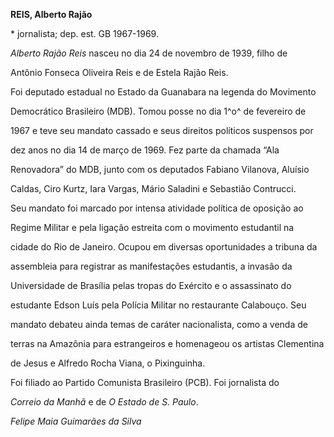 **REIS, Alberto Rajão**



\* jornalista; dep. est. GB 1967-1969.



*Alberto Rajão Reis* nasceu no dia 24 de novembro de 1939, filho de

Antônio Fonseca Oliveira Reis e de Estela Rajão Reis.



Foi deputado estadual no Estado da Guanabara na legenda do Movimento

Democrático Brasileiro (MDB). Tomou posse no dia 1^o^ de fevereiro de

1967 e teve seu mandato cassado e seus direitos políticos suspensos por

dez anos no dia 14 de março de 1969. Fez parte da chamada “Ala

Renovadora” do MDB, junto com os deputados Fabiano Vilanova, Aluísio

Caldas, Ciro Kurtz, Iara Vargas, Mário Saladini e Sebastião Contrucci.

Seu mandato foi marcado por intensa atividade política de oposição ao

Regime Militar e pela ligação estreita com o movimento estudantil na

cidade do Rio de Janeiro. Ocupou em diversas oportunidades a tribuna da

assembleia para registrar as manifestações estudantis, a invasão da

Universidade de Brasília pelas tropas do Exército e o assassinato do

estudante Edson Luís pela Polícia Militar no restaurante Calabouço. Seu

mandato debateu ainda temas de caráter nacionalista, como a venda de

terras na Amazônia para estrangeiros e homenageou os artistas Clementina

de Jesus e Alfredo Rocha Viana, o Pixinguinha.



Foi filiado ao Partido Comunista Brasileiro (PCB). Foi jornalista do

*Correio da Manhã* e de *O Estado de S. Paulo*.



*Felipe Maia Guimarães da Silva*



